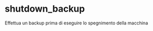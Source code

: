 shutdown_backup
===============

Effettua un backup prima di eseguire lo spegnimento della macchina
